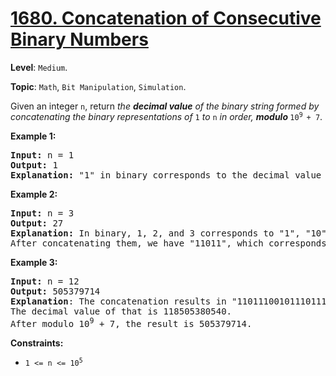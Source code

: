 # [1680. Concatenation of Consecutive Binary Numbers](https://leetcode.com/problems/concatenation-of-consecutive-binary-numbers/)

**Level**: `Medium`.

**Topic**: `Math`, `Bit Manipulation`, `Simulation`.

Given an integer <code>n</code>, return <em>the <strong>decimal value</strong> of the binary string formed by concatenating the binary representations of </em><code>1</code><em> to </em><code>n</code><em> in order, <strong>modulo </strong></em><code>10<sup>9 </sup>+ 7</code>.

<strong>Example 1:</strong>

<pre><strong>Input:</strong> n = 1
<strong>Output:</strong> 1
<strong>Explanation: </strong>"1" in binary corresponds to the decimal value 1.
</pre>

<strong>Example 2:</strong>

<pre><strong>Input:</strong> n = 3
<strong>Output:</strong> 27
<strong>Explanation: </strong>In binary, 1, 2, and 3 corresponds to "1", "10", and "11".
After concatenating them, we have "11011", which corresponds to the decimal value 27.
</pre>

<strong>Example 3:</strong>

<pre><strong>Input:</strong> n = 12
<strong>Output:</strong> 505379714
<strong>Explanation</strong>: The concatenation results in "1101110010111011110001001101010111100".
The decimal value of that is 118505380540.
After modulo 10<sup>9</sup> + 7, the result is 505379714.
</pre>

<strong>Constraints:</strong>

<ul>
 <li><code>1 &lt;= n &lt;= 10<sup>5</sup></code></li>
</ul>
